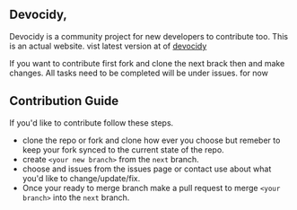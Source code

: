 ## Devocidy,
Devocidy is a community project for new developers to contribute too. This is an actual website. vist latest version at of [devocidy](https://devocidy.com)

If you want to contribute first fork and clone the next brack then and make changes.
All tasks need to be completed will be under issues. for now

## Contribution Guide
If you'd like to contribute follow these steps.
- clone the repo or fork and clone how ever you choose but remeber to keep your fork synced to the current state of the repo.
- create `<your new branch>` from the `next` branch.
- choose and issues from the issues page or contact use about what you'd like to change/update/fix.
- Once your ready to merge branch make a pull request to merge `<your branch>` into the `next` branch.

